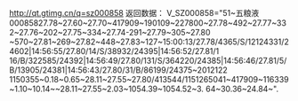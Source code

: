 http://qt.gtimg.cn/q=sz000858 
返回数据：
V_SZ000858="51~五粮液
00085827.78~27.60~27.70~417909~190109~227800~27.78~492~27.77~332~27.76~202~27.75~334~27.74-291~27.79~305~27.80 ~570~27.81~269~27.82~448~27.83~127~15:00:13/27.78/4365/S/12124331/24602|14:56:55/27.80/14/S/38932/24395|14:56:52/27.81/1 16/B/322585/24392|14:56:49/27.80/131/S/364220/24385|14:56:46/27.81/5/B/13905/24381|14:56:43/27.80/31/B/86199/24375~2012122 1150355~0.18~0.65~28.11~27.55~27.80/413544/1151265041~417909~116339~1.10~10.14~~28.11~27.55~2.03~1054.39~1054.52~3.
64~30.36~24.84~".